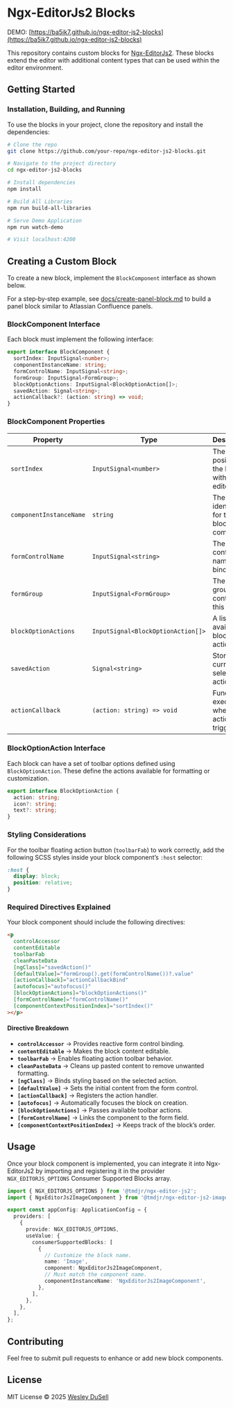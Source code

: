 # Ngx-EditorJs2 Blocks

DEMO: [https://ba5ik7.github.io/ngx-editor-js2-blocks](https://ba5ik7.github.io/ngx-editor-js2-blocks)

This repository contains custom blocks for [Ngx-EditorJs2](https://github.com/Ba5ik7/ngx-editorjs2). These blocks extend the editor with additional content types that can be used within the editor environment.

## Getting Started

### Installation, Building, and Running

To use the blocks in your project, clone the repository and install the dependencies:

```sh
# Clone the repo
git clone https://github.com/your-repo/ngx-editor-js2-blocks.git

# Navigate to the project directory
cd ngx-editor-js2-blocks

# Install dependencies
npm install

# Build All Libraries
npm run build-all-libraries

# Serve Demo Application
npm run watch-demo

# Visit localhost:4200
```

## Creating a Custom Block

To create a new block, implement the `BlockComponent` interface as shown below.

For a step‑by‑step example, see [docs/create-panel-block.md](docs/create-panel-block.md) to build a panel block similar to Atlassian Confluence panels.

### BlockComponent Interface

Each block must implement the following interface:

```typescript
export interface BlockComponent {
  sortIndex: InputSignal<number>;
  componentInstanceName: string;
  formControlName: InputSignal<string>;
  formGroup: InputSignal<FormGroup>;
  blockOptionActions: InputSignal<BlockOptionAction[]>;
  savedAction: Signal<string>;
  actionCallback?: (action: string) => void;
}
```

### BlockComponent Properties

| Property              | Type                              | Description |
|-----------------------|---------------------------------|-------------|
| `sortIndex`          | `InputSignal<number>`           | The index position of the block within the editor. |
| `componentInstanceName` | `string`                   | The unique identifier for the block component. |
| `formControlName`     | `InputSignal<string>`          | The form control name for binding. |
| `formGroup`          | `InputSignal<FormGroup>`       | The form group containing this block. |
| `blockOptionActions` | `InputSignal<BlockOptionAction[]>` | A list of available block actions. |
| `savedAction`        | `Signal<string>`               | Stores the currently selected action. |
| `actionCallback`     | `(action: string) => void`     | Function to execute when an action is triggered. |

### BlockOptionAction Interface

Each block can have a set of toolbar options defined using `BlockOptionAction`. These define the actions available for formatting or customization.

```typescript
export interface BlockOptionAction {
  action: string;
  icon?: string;
  text?: string;
}
```

### Styling Considerations

For the toolbar floating action button (`toolbarFab`) to work correctly, add the following SCSS styles inside your block component’s `:host` selector:

```scss
:host {
  display: block;
  position: relative;
}
```

### Required Directives Explained

Your block component should include the following directives:

```html
<p
  controlAccessor
  contentEditable
  toolbarFab
  cleanPasteData
  [ngClass]="savedAction()"
  [defaultValue]="formGroup().get(formControlName())?.value"
  [actionCallback]="actionCallbackBind"
  [autofocus]="autofocus()"
  [blockOptionActions]="blockOptionActions()"
  [formControlName]="formControlName()"
  [componentContextPositionIndex]="sortIndex()"
></p>
```

#### Directive Breakdown
- **`controlAccessor`** → Provides reactive form control binding.
- **`contentEditable`** → Makes the block content editable.
- **`toolbarFab`** → Enables floating action toolbar behavior.
- **`cleanPasteData`** → Cleans up pasted content to remove unwanted formatting.
- **`[ngClass]`** → Binds styling based on the selected action.
- **`[defaultValue]`** → Sets the initial content from the form control.
- **`[actionCallback]`** → Registers the action handler.
- **`[autofocus]`** → Automatically focuses the block on creation.
- **`[blockOptionActions]`** → Passes available toolbar actions.
- **`[formControlName]`** → Links the component to the form field.
- **`[componentContextPositionIndex]`** → Keeps track of the block’s order.

## Usage

Once your block component is implemented, you can integrate it into Ngx-EditorJs2 by importing and registering it in the provider `NGX_EDITORJS_OPTIONS` Consumer Supported Blocks array.

```ts
import { NGX_EDITORJS_OPTIONS } from '@tmdjr/ngx-editor-js2';
import { NgxEditorJs2ImageComponent } from '@tmdjr/ngx-editor-js2-image';

export const appConfig: ApplicationConfig = {
  providers: [
    {
      provide: NGX_EDITORJS_OPTIONS,
      useValue: {
        consumerSupportedBlocks: [
          {
            // Customize the block name.
            name: 'Image',
            component: NgxEditorJs2ImageComponent,
            // Must match the component name.
            componentInstanceName: 'NgxEditorJs2ImageComponent',
          },
        ],
      },
    },
  ],
};
```

## Contributing

Feel free to submit pull requests to enhance or add new block components.

## License

MIT License © 2025 [Wesley DuSell](https://github.com/ba5ik7)